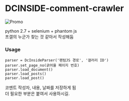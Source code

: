 # DCINSIDE-comment-crawler  

![Promo](http://s8.postimg.org/ivjxz8vk5/commentcrawl.jpg)

python 2.7 + selenium + phantom js  
프갤의 누군가 찾는 것 같아서 작성해둠  

### Usage  
```
parser = DcInsideParser('팬텀JS 경로', '갤러리 ID')  
parser.set_page_no(긁어올 페이지 번호)
parser.load_document()
parser.load_posts()
parser.load_post()
```
코멘트 작성자, 내용, 날짜를 저장하게 됨  
더 필요한 부분은 붙여서 사용하시길.  

